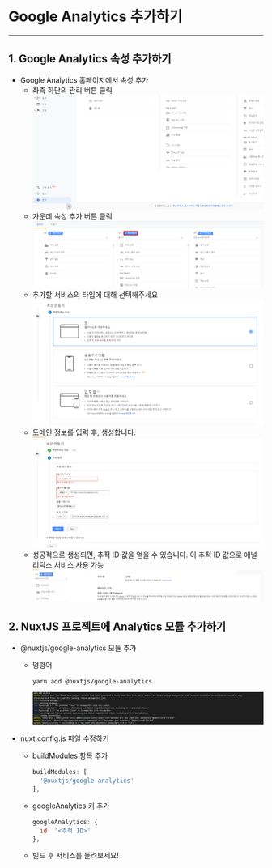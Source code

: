# Google Analytics 추가하기
* * *

## 1. Google Analytics 속성 추가하기
- Google Analytics 홈페이지에서 속성 추가
  - 좌측 하단의 관리 버튼 클릭
  ![ex_screenshot](./assets//google_analytics_config.png)
  - 가운데 속성 추가 버튼 클릭
  ![ex_screenshot](./assets//google_analytics_config_2.png)
  - 추가할 서비스의 타입에 대해 선택해주세요
  ![ex_screenshot](./assets//google_analytics_config_3.png)
  - 도메인 정보를 입력 후, 생성합니다.
  ![ex_screenshot](./assets//google_analytics_config_4.png)
  - 성공적으로 생성되면, 추적 ID 값을 얻을 수 있습니다. 이 추적 ID 값으로 애널리틱스 서비스 사용 가능
  ![ex_screenshot](./assets//google_analytics_config_5.png)

## 2. NuxtJS 프로젝트에 Analytics 모듈 추가하기
- @nuxtjs/google-analytics 모듈 추가
  - 명령어
    ``` bash
    yarn add @nuxtjs/google-analytics
    ```
    ![ex_screenshot](./assets//google_analytics_nuxtjs_install.png)

- nuxt.config.js 파일 수정하기
  - buildModules 항목 추가
    ``` javascript
    buildModules: [
      '@nuxtjs/google-analytics'
    ],
    ```
  - googleAnalytics 키 추가
    ``` javascript
    googleAnalytics: {
      id: '<추적 ID>'
    },
    ```
  - 빌드 후 서비스를 돌려보세요!